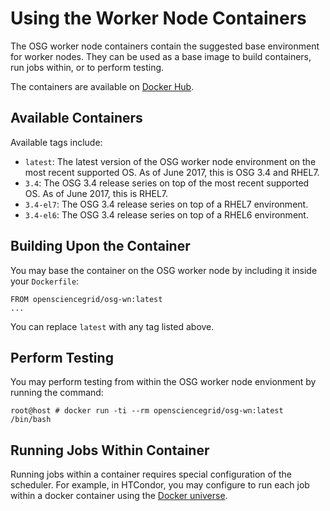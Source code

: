 
Using the Worker Node Containers
================================

The OSG worker node containers contain the suggested base environment for worker nodes.  They can be used as a base image to build containers, run jobs within, or to perform testing.

The containers are available on [Docker Hub](https://hub.docker.com/r/opensciencegrid/osg-wn/).

Available Containers
--------------------

Available tags include:

* `latest`: The latest version of the OSG worker node environment on the most recent supported OS.  As of June 2017, this is OSG 3.4 and RHEL7.
* `3.4`: The OSG 3.4 release series on top of the most recent supported OS.  As of June 2017, this is RHEL7.
* `3.4-el7`: The OSG 3.4 release series on top of a RHEL7 environment.
* `3.4-el6`: The OSG 3.4 release series on top of a RHEL6 environment.

Building Upon the Container
---------------------------

You may base the container on the OSG worker node by including it inside your `Dockerfile`:

    FROM opensciencegrid/osg-wn:latest
    ...

You can replace `latest` with any tag listed above.

Perform Testing
---------------

You may perform testing from within the OSG worker node envionment by running the command:

    root@host # docker run -ti --rm opensciencegrid/osg-wn:latest /bin/bash


Running Jobs Within Container
-----------------------------

Running jobs within a container requires special configuration of the scheduler.  For example, in HTCondor, you may configure to run each job within a docker container using the [Docker universe](http://research.cs.wisc.edu/htcondor/manual/v8.8/DockerUniverseApplications.html#x24-1260002.12).


